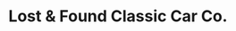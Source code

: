 ---
title: "Lost & Found Classic Car Co."
url: /mount-vernon/lost-und-found-classic-car-co/
shop: Autohaus
---